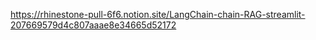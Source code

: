 https://rhinestone-pull-6f6.notion.site/LangChain-chain-RAG-streamlit-207669579d4c807aaae8e34665d52172